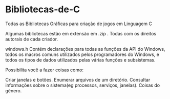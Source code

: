 # Bibliotecas-de-C
Todas as Bibliotecas Gráficas para criação de jogos em  Linguagem C

Algumas bibliotecas estão em extensão em .zip . 
Todas com os direitos autorais de cada criador.




windows.h
Contém declarações para todas as funções da API do Windows, todos os macros comuns utilizados pelos programadores do Windows, e todos os tipos de dados utilizados pelas várias funções e subsistemas.

Possibilita você a fazer coisas como:

Criar janelas e botões.
Enumerar arquivos de um diretório.
Consultar informações sobre o sistema(eg processos, serviços, janelas).
Coisas do gênero.
